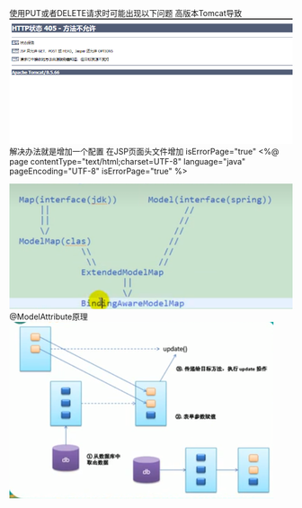 使用PUT或者DELETE请求时可能出现以下问题 高版本Tomcat导致
![img.png](img.png)
解决办法就是增加一个配置 在JSP页面头文件增加 isErrorPage="true"
<%@ page contentType="text/html;charset=UTF-8" language="java" pageEncoding="UTF-8" isErrorPage="true" %>

![img_2.png](img_2.png)
@ModelAttribute原理
![img_3.png](img_3.png)